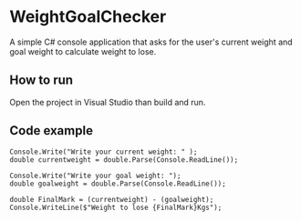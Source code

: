 # WeightGoalChecker
A simple C# console application that asks for the user's current weight and goal weight to calculate weight to lose.

## How to run
Open the project in Visual Studio than build and run.

## Code example
```Csharp
Console.Write("Write your current weight: " );
double currentweight = double.Parse(Console.ReadLine());

Console.Write("Write your goal weight: ");
double goalweight = double.Parse(Console.ReadLine());

double FinalMark = (currentweight) - (goalweight);
Console.WriteLine($"Weight to lose {FinalMark}Kgs");
```
